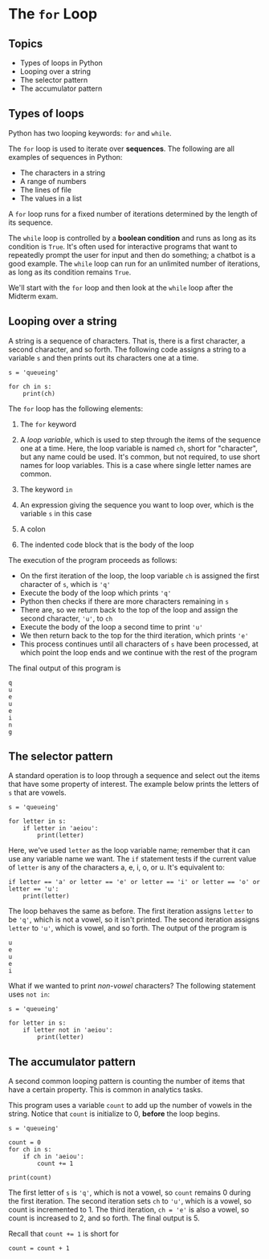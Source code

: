 # The `for` Loop

## Topics

- Types of loops in Python
- Looping over a string
- The selector pattern
- The accumulator pattern

## Types of loops

Python has two looping keywords: `for` and `while`.

The `for` loop is used to iterate over **sequences**. The following are all examples of sequences in Python:

- The characters in a string
- A range of numbers
- The lines of file
- The values in a list

A `for` loop runs for a fixed number of iterations determined by the length of its sequence.

The `while` loop is controlled by a **boolean condition** and runs as long as its condition is `True`. It's often used for interactive programs that want to repeatedly prompt the user for input and then do something; a chatbot is a good example. The `while` loop can run for an unlimited number of iterations, as long as its condition remains `True`.

We'll start with the `for` loop and then look at the `while` loop after the Midterm exam.

## Looping over a string

A string is a sequence of characters. That is, there is a first character, a second character, and so forth. The following code assigns a string to a variable `s` and then prints out its characters one at a time.
```
s = 'queueing'

for ch in s:
    print(ch)
```
The `for` loop has the following elements:

1. The `for` keyword

2. A *loop variable*, which is used to step through the items of the sequence one at a time. Here, the loop variable is named `ch`, short for "character", but any name could be used. It's common, but not required, to use short names for loop variables. This is a case where single letter names are common.

3. The keyword `in`

4. An expression giving the sequence you want to loop over, which is the variable `s` in this case

5. A colon

6. The indented code block that is the body of the loop

The execution of the program proceeds as follows:
- On the first iteration of the loop, the loop variable `ch` is assigned the first character of `s`, which is `'q'`
- Execute the body of the loop which prints `'q'`
- Python then checks if there are more characters remaining in `s`
- There are, so we return back to the top of the loop and assign the second character, `'u'`, to `ch`
- Execute the body of the loop a second time to print `'u'`
- We then return back to the top for the third iteration, which prints `'e'`
- This process continues until all characters of `s` have been processed, at which point the loop ends and we continue with the rest of the program

The final output of this program is
```
q
u
e
u
e
i
n
g
```

## The selector pattern

A standard operation is to loop through a sequence and select out the items that have some property of interest. The example below prints the letters of `s` that are vowels.
```
s = 'queueing'

for letter in s:
    if letter in 'aeiou':
        print(letter)
```

Here, we've used `letter` as the loop variable name; remember that it can use any variable name we want. The `if` statement tests if the current value of `letter` is any of the characters a, e, i, o, or u. It's equivalent to:
```
if letter == 'a' or letter == 'e' or letter == 'i' or letter == 'o' or letter == 'u':
    print(letter)
```
The loop behaves the same as before. The first iteration assigns `letter` to be `'q'`, which is not a vowel, so it isn't printed. The second iteration assigns `letter` to `'u'`, which is vowel, and so forth. The output of the program is
```
u
e
u
e
i
```

What if we wanted to print *non-vowel* characters?  The following statement uses `not in`:
```
s = 'queueing'

for letter in s:
    if letter not in 'aeiou':
        print(letter)
```

## The accumulator pattern
A second common looping pattern is counting the number of items that have a certain property. This is common in analytics tasks.

This program uses a variable `count` to add up the number of vowels in the string. Notice that `count` is initialize to 0, **before** the loop begins.
```
s = 'queueing'

count = 0
for ch in s:
    if ch in 'aeiou':
        count += 1

print(count)
```

The first letter of `s` is `'q'`, which is not a vowel, so `count` remains 0 during the first iteration. The second iteration sets `ch` to `'u'`, which is a vowel, so count is incremented to 1. The third iteration, `ch = 'e'` is also a vowel, so count is increased to 2, and so forth. The final output is 5.

Recall that `count += 1` is short for
```
count = count + 1
```


